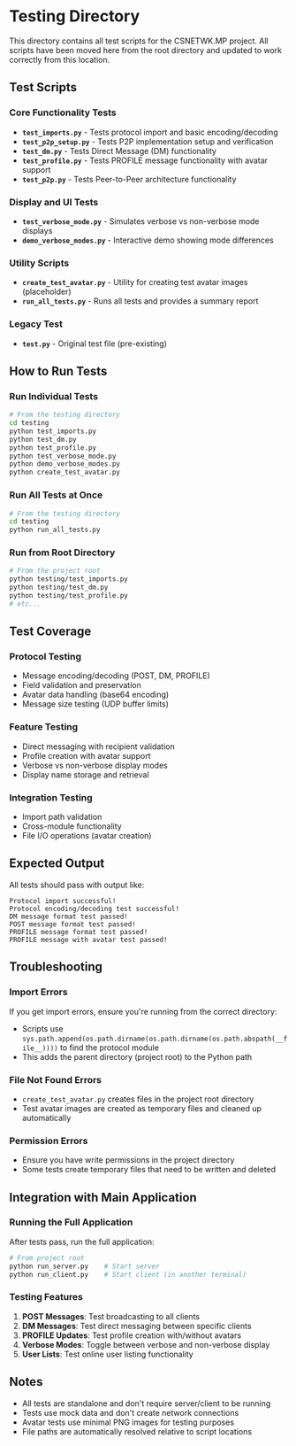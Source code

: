 # Testing Directory

This directory contains all test scripts for the CSNETWK.MP project. All scripts have been moved here from the root directory and updated to work correctly from this location.

## Test Scripts

### Core Functionality Tests
- **`test_imports.py`** - Tests protocol import and basic encoding/decoding
- **`test_p2p_setup.py`** - Tests P2P implementation setup and verification
- **`test_dm.py`** - Tests Direct Message (DM) functionality
- **`test_profile.py`** - Tests PROFILE message functionality with avatar support
- **`test_p2p.py`** - Tests Peer-to-Peer architecture functionality

### Display and UI Tests
- **`test_verbose_mode.py`** - Simulates verbose vs non-verbose mode displays
- **`demo_verbose_modes.py`** - Interactive demo showing mode differences

### Utility Scripts
- **`create_test_avatar.py`** - Utility for creating test avatar images (placeholder)
- **`run_all_tests.py`** - Runs all tests and provides a summary report

### Legacy Test
- **`test.py`** - Original test file (pre-existing)

## How to Run Tests

### Run Individual Tests
```bash
# From the testing directory
cd testing
python test_imports.py
python test_dm.py
python test_profile.py
python test_verbose_mode.py
python demo_verbose_modes.py
python create_test_avatar.py
```

### Run All Tests at Once
```bash
# From the testing directory
cd testing
python run_all_tests.py
```

### Run from Root Directory
```bash
# From the project root
python testing/test_imports.py
python testing/test_dm.py
python testing/test_profile.py
# etc...
```

## Test Coverage

### Protocol Testing
- Message encoding/decoding (POST, DM, PROFILE)
- Field validation and preservation
- Avatar data handling (base64 encoding)
- Message size testing (UDP buffer limits)

### Feature Testing
- Direct messaging with recipient validation
- Profile creation with avatar support
- Verbose vs non-verbose display modes
- Display name storage and retrieval

### Integration Testing
- Import path validation
- Cross-module functionality
- File I/O operations (avatar creation)

## Expected Output

All tests should pass with output like:
```
Protocol import successful!
Protocol encoding/decoding test successful!
DM message format test passed!
POST message format test passed!
PROFILE message format test passed!
PROFILE message with avatar test passed!
```

## Troubleshooting

### Import Errors
If you get import errors, ensure you're running from the correct directory:
- Scripts use `sys.path.append(os.path.dirname(os.path.dirname(os.path.abspath(__file__))))` to find the protocol module
- This adds the parent directory (project root) to the Python path

### File Not Found Errors
- `create_test_avatar.py` creates files in the project root directory
- Test avatar images are created as temporary files and cleaned up automatically

### Permission Errors
- Ensure you have write permissions in the project directory
- Some tests create temporary files that need to be written and deleted

## Integration with Main Application

### Running the Full Application
After tests pass, run the full application:
```bash
# From project root
python run_server.py    # Start server
python run_client.py    # Start client (in another terminal)
```

### Testing Features
1. **POST Messages**: Test broadcasting to all clients
2. **DM Messages**: Test direct messaging between specific clients
3. **PROFILE Updates**: Test profile creation with/without avatars
4. **Verbose Modes**: Toggle between verbose and non-verbose display
5. **User Lists**: Test online user listing functionality

## Notes

- All tests are standalone and don't require server/client to be running
- Tests use mock data and don't create network connections
- Avatar tests use minimal PNG images for testing purposes
- File paths are automatically resolved relative to script locations

